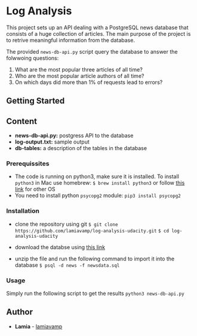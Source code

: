 # Log Analysis
This project sets up an API dealing with a PostgreSQL news database that consists of a huge collection of articles. The main purpose of the project is to retrive meaningful information from the database.

The provided `news-db-api.py` script query the database to answer the folwwoing questions:
1. What are the most popular three articles of all time?
2. Who are the most popular article authors of all time?
3. On which days did more than 1% of requests lead to errors?

## Getting Started

## Content
- **news-db-api.py:** postgress API to the database
- **log-output.txt:** sample output
- **db-tables:** a description of the tables in the database

### Prerequissites
- The code is running on python3, make sure it is installed. To install `python3` in Mac use homebrew: 
`$ brew install python3`
or follow [this link](https://realpython.com/installing-python) for other OS 
- You need to install python `psycopg2` module:
`pip3 install psycopg2`

### Installation
* clone the repository using git
`$ git clone https://github.com/lamiavamp/log-analysis-udacity.git`
`$ cd log-analysis-udacity`

* download the databse using [this link](https://d17h27t6h515a5.cloudfront.net/topher/2016/August/57b5f748_newsdata/newsdata.zip)
* unzip the file and run the following command to import it into the database
`$ psql -d news -f newsdata.sql`

### Usage
Simply run the following script to get the results
`python3 news-db-api.py`

## Author
* **Lamia** - [lamiavamp](https://github.com/lamiavamp)
